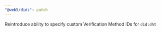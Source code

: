 ```yaml
---
"@web5/dids": patch
---
```


Reintroduce ability to specify custom Verification Method IDs for `did:dht`
